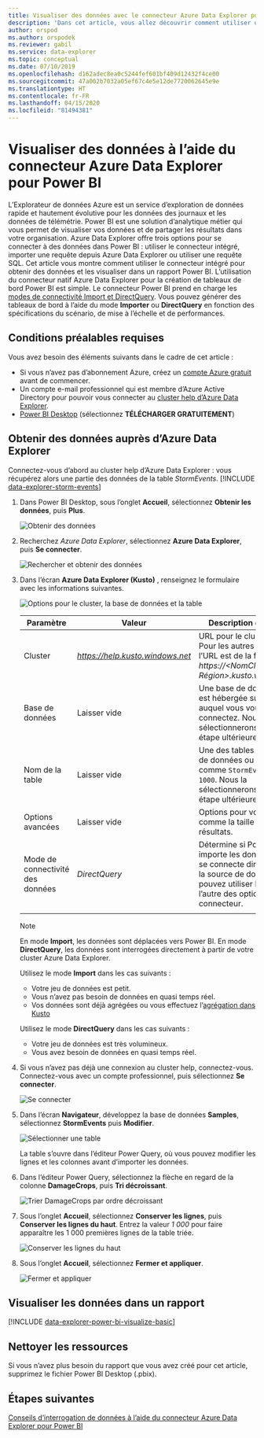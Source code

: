 ```yaml
---
title: Visualiser des données avec le connecteur Azure Data Explorer pour Power BI
description: 'Dans cet article, vous allez découvrir comment utiliser une des trois options de visualisation des données dans Power BI : le connecteur Power BI pour Azure Data Explorer.'
author: orspod
ms.author: orspodek
ms.reviewer: gabil
ms.service: data-explorer
ms.topic: conceptual
ms.date: 07/10/2019
ms.openlocfilehash: d162adec8ea0c5244fef601bf409d12432f4ce00
ms.sourcegitcommit: 47a002b7032a05ef67c4e5e12de7720062645e9e
ms.translationtype: HT
ms.contentlocale: fr-FR
ms.lasthandoff: 04/15/2020
ms.locfileid: "81494381"
---
```

# <a name="visualize-data-using-the-azure-data-explorer-connector-for-power-bi"></a>Visualiser des données à l’aide du connecteur Azure Data Explorer pour Power BI

L’Explorateur de données Azure est un service d’exploration de données rapide et hautement évolutive pour les données des journaux et les données de télémétrie. Power BI est une solution d’analytique métier qui vous permet de visualiser vos données et de partager les résultats dans votre organisation. Azure Data Explorer offre trois options pour se connecter à des données dans Power BI : utiliser le connecteur intégré, importer une requête depuis Azure Data Explorer ou utiliser une requête SQL. Cet article vous montre comment utiliser le connecteur intégré pour obtenir des données et les visualiser dans un rapport Power BI. L’utilisation du connecteur natif Azure Data Explorer pour la création de tableaux de bord Power BI est simple. Le connecteur Power BI prend en charge les [modes de connectivité Import et DirectQuery](https://docs.microsoft.com/power-bi/desktop-directquery-about). Vous pouvez générer des tableaux de bord à l’aide du mode **Importer** ou **DirectQuery** en fonction des spécifications du scénario, de mise à l’échelle et de performances. 

## <a name="prerequisites"></a>Conditions préalables requises

Vous avez besoin des éléments suivants dans le cadre de cet article :

* Si vous n’avez pas d’abonnement Azure, créez un [compte Azure gratuit](https://azure.microsoft.com/free/) avant de commencer.
* Un compte e-mail professionnel qui est membre d’Azure Active Directory pour pouvoir vous connecter au [cluster help d’Azure Data Explorer](https://dataexplorer.azure.com/clusters/help/databases/samples).
* [Power BI Desktop](https://powerbi.microsoft.com/get-started/) (sélectionnez **TÉLÉCHARGER GRATUITEMENT**)

## <a name="get-data-from-azure-data-explorer"></a>Obtenir des données auprès d’Azure Data Explorer

Connectez-vous d’abord au cluster help d’Azure Data Explorer : vous récupérez alors une partie des données de la table *StormEvents*. [!INCLUDE [data-explorer-storm-events](includes/data-explorer-storm-events.md)]

1. Dans Power BI Desktop, sous l’onglet **Accueil**, sélectionnez **Obtenir les données**, puis **Plus**.

    ![Obtenir des données](media/power-bi-connector/get-data-more.png)

1. Recherchez *Azure Data Explorer*, sélectionnez **Azure Data Explorer**, puis **Se connecter**.

    ![Rechercher et obtenir des données](media/power-bi-connector/search-get-data.png)

1. Dans l’écran **Azure Data Explorer (Kusto)** , renseignez le formulaire avec les informations suivantes.

    ![Options pour le cluster, la base de données et la table](media/power-bi-connector/cluster-database-table.png)

    **Paramètre** | **Valeur** | **Description du champ**
    |---|---|---|
    | Cluster | *https://help.kusto.windows.net* | URL pour le cluster help. Pour les autres clusters, l’URL est de la forme *https://\<NomCluster\>.\< Région\>.kusto.windows.net*. |
    | Base de données | Laisser vide | Une base de données qui est hébergée sur le cluster auquel vous vous connectez. Nous la sélectionnerons dans une étape ultérieure. |
    | Nom de la table | Laisser vide | Une des tables de la base de données ou une requête comme <code>StormEvents \| take 1000</code>. Nous la sélectionnerons dans une étape ultérieure. |
    | Options avancées | Laisser vide | Options pour vos requêtes, comme la taille du jeu de résultats. |
    | Mode de connectivité des données | *DirectQuery* | Détermine si Power BI importe les données ou s’il se connecte directement à la source de données. Vous pouvez utiliser l’une ou l’autre des options avec ce connecteur. |
    | | | |
    
    > [!NOTE]
    > En mode **Import**, les données sont déplacées vers Power BI. En mode **DirectQuery**, les données sont interrogées directement à partir de votre cluster Azure Data Explorer.
    >
    > Utilisez le mode **Import** dans les cas suivants :
    > * Votre jeu de données est petit.
    > * Vous n’avez pas besoin de données en quasi temps réel. 
    > * Vos données sont déjà agrégées ou vous effectuez l’[agrégation dans Kusto](kusto/query/summarizeoperator.md#list-of-aggregation-functions)    
    >
    > Utilisez le mode **DirectQuery** dans les cas suivants :
    > * Votre jeu de données est très volumineux. 
    > * Vous avez besoin de données en quasi temps réel.   

1. Si vous n’avez pas déjà une connexion au cluster help, connectez-vous. Connectez-vous avec un compte professionnel, puis sélectionnez **Se connecter**.

    ![Se connecter](media/power-bi-connector/sign-in.png)

1. Dans l’écran **Navigateur**, développez la base de données **Samples**, sélectionnez **StormEvents** puis **Modifier**.

    ![Sélectionner une table](media/power-bi-connector/select-table.png)

    La table s’ouvre dans l’éditeur Power Query, où vous pouvez modifier les lignes et les colonnes avant d’importer les données.

1. Dans l’éditeur Power Query, sélectionnez la flèche en regard de la colonne **DamageCrops**, puis **Tri décroissant**.

    ![Trier DamageCrops par ordre décroissant](media/power-bi-connector/sort-descending.png)

1. Sous l’onglet **Accueil**, sélectionnez **Conserver les lignes**, puis **Conserver les lignes du haut**. Entrez la valeur *1 000* pour faire apparaître les 1 000 premières lignes de la table triée.

    ![Conserver les lignes du haut](media/power-bi-connector/keep-top-rows.png)

1. Sous l’onglet **Accueil**, sélectionnez **Fermer et appliquer**.

    ![Fermer et appliquer](media/power-bi-connector/close-apply.png)

## <a name="visualize-data-in-a-report"></a>Visualiser les données dans un rapport

[!INCLUDE [data-explorer-power-bi-visualize-basic](includes/data-explorer-power-bi-visualize-basic.md)]

## <a name="clean-up-resources"></a>Nettoyer les ressources

Si vous n’avez plus besoin du rapport que vous avez créé pour cet article, supprimez le fichier Power BI Desktop (.pbix).

## <a name="next-steps"></a>Étapes suivantes

[Conseils d’interrogation de données à l’aide du connecteur Azure Data Explorer pour Power BI](power-bi-best-practices.md#tips-for-using-the-azure-data-explorer-connector-for-power-bi-to-query-data)
